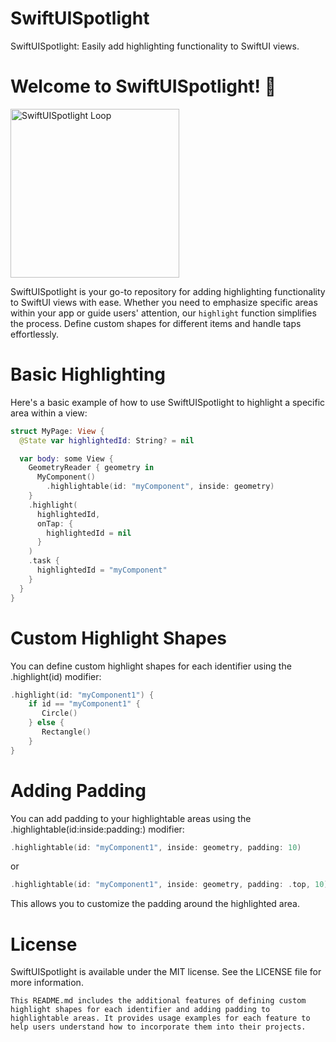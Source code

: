 # SwiftUISpotlight
SwiftUISpotlight: Easily add highlighting functionality to SwiftUI views.

# Welcome to SwiftUISpotlight! 🌟

<img src="https://github.com/nicodioso/SwiftUISpotlight/assets/40595899/e1f6411e-dd79-4136-b08b-4e429753fa55" alt="SwiftUISpotlight Loop" width="270">

SwiftUISpotlight is your go-to repository for adding highlighting functionality to SwiftUI views with ease. Whether you need to emphasize specific areas within your app or guide users' attention, our `highlight` function simplifies the process. Define custom shapes for different items and handle taps effortlessly.



# Basic Highlighting
Here's a basic example of how to use SwiftUISpotlight to highlight a specific area within a view:

```swift
struct MyPage: View {
  @State var highlightedId: String? = nil

  var body: some View {
    GeometryReader { geometry in
      MyComponent()
        .highlightable(id: "myComponent", inside: geometry)
    }
    .highlight(
      highlightedId,
      onTap: {
        highlightedId = nil
      }
    )
    .task {
      highlightedId = "myComponent"
    }
  }
}
```
# Custom Highlight Shapes
You can define custom highlight shapes for each identifier using the .highlight(id) modifier:

```swift
.highlight(id: "myComponent1") {
    if id == "myComponent1" {
       Circle()
    } else {
       Rectangle()
    }
}
```
# Adding Padding
You can add padding to your highlightable areas using the .highlightable(id:inside:padding:) modifier:
```swift
.highlightable(id: "myComponent1", inside: geometry, padding: 10)
```
or

```swift
.highlightable(id: "myComponent1", inside: geometry, padding: .top, 10)
```
This allows you to customize the padding around the highlighted area.

# License
SwiftUISpotlight is available under the MIT license. See the LICENSE file for more information.


`
This README.md includes the additional features of defining custom highlight shapes for each identifier and adding padding to highlightable areas. It provides usage examples for each feature to help users understand how to incorporate them into their projects.
`
